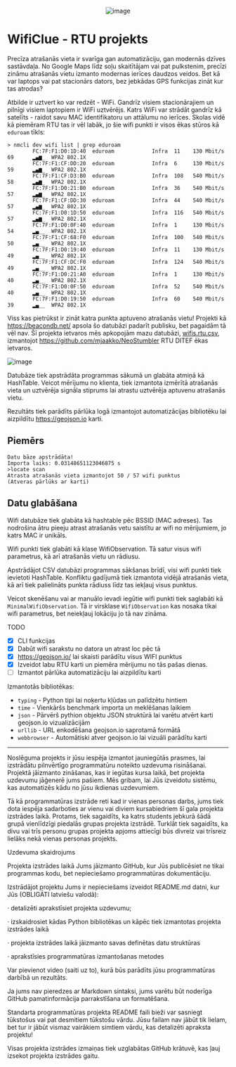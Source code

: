 <center>

 ![image](https://github.com/user-attachments/assets/a81925ea-0bb9-42c1-9b2b-c5ace954375b)
</center>

# WifiClue - RTU projekts

Precīza atrašanās vieta ir svarīga gan automatizāciju, gan modernās dzīves sastāvdaļa. No Google Maps līdz soļu skaitītājam vai pat pulkstenim, precīzi zināmu atrašanās vietu izmanto modernas ierīces daudzos veidos. Bet kā var laptops vai pat stacionārs dators, bez jebkādas GPS funkcijas zināt kur tas atrodas?

Atbilde ir uztvert ko var redzēt - WiFi. Gandrīz visiem stacionārajiem un pilnīgi visiem laptopiem ir WiFi uztvērējs. Katrs WiFi var strādāt gandrīz kā satelīts - raidot savu MAC identifikatoru un attālumu no ierīces. Skolas vidē kā piemēram RTU tas ir vēl labāk, jo šie wifi punkti ir visos ēkas stūros kā `eduroam` tīkls:

```
> nmcli dev wifi list | grep eduroam
        FC:7F:F1:D0:1D:40  eduroam            Infra  11    130 Mbit/s  69      ▂▄▆_  WPA2 802.1X
        FC:7F:F1:CF:DD:20  eduroam            Infra  6     130 Mbit/s  59      ▂▄▆_  WPA2 802.1X
        FC:7F:F1:CF:D3:B0  eduroam            Infra  108   540 Mbit/s  58      ▂▄▆_  WPA2 802.1X
        FC:7F:F1:D0:21:B0  eduroam            Infra  36    540 Mbit/s  57      ▂▄▆_  WPA2 802.1X
        FC:7F:F1:CF:DD:30  eduroam            Infra  44    540 Mbit/s  57      ▂▄▆_  WPA2 802.1X
        FC:7F:F1:D0:1D:50  eduroam            Infra  116   540 Mbit/s  57      ▂▄▆_  WPA2 802.1X
        FC:7F:F1:D0:0F:40  eduroam            Infra  1     130 Mbit/s  54      ▂▄__  WPA2 802.1X
        FC:7F:F1:CF:68:F0  eduroam            Infra  100   540 Mbit/s  50      ▂▄__  WPA2 802.1X
        FC:7F:F1:D0:19:40  eduroam            Infra  11    130 Mbit/s  49      ▂▄__  WPA2 802.1X
        FC:7F:F1:CF:DC:F0  eduroam            Infra  124   540 Mbit/s  49      ▂▄__  WPA2 802.1X
        FC:7F:F1:D0:21:A0  eduroam            Infra  1     130 Mbit/s  40      ▂▄__  WPA2 802.1X
        FC:7F:F1:D0:0F:50  eduroam            Infra  52    540 Mbit/s  40      ▂▄__  WPA2 802.1X
        FC:7F:F1:D0:19:50  eduroam            Infra  60    540 Mbit/s  39      ▂▄__  WPA2 802.1X
```

Viss kas pietrūkst ir zināt katra punkta aptuveno atrašanās vietu! Projekti kā https://beacondb.net/ apsola šo datubāzi padarīt publisku, bet pagaidām tā vēl nav.
Šī projekta ietvaros mēs apkopojām mazu datubāzi, [wifis.rtu.csv](https://github.com/Edgars-P/WifiClue/blob/main/wifis.rtu.csv), izmantojot https://github.com/mjaakko/NeoStumbler RTU DITEF ēkas ietvaros.

![image](https://github.com/user-attachments/assets/546505b2-314a-473b-8920-cc0ca19683f7)

Datubāze tiek apstrādāta programmas sākumā un glabāta atmiņā kā HashTable. Veicot mērījumu no klienta, tiek izmantota izmērītā atrašanās vieta un uztvērēja signāla stiprums lai atrastu uztvērēja aptuvenu atrašanās vietu.

Rezultāts tiek parādīts pārlūka logā izmantojot automatizācijas bibliotēku lai aizpildītu https://geojson.io karti.

## Piemērs

```
Datu bāze apstrādāta!
Importa laiks: 0.03148651123046875 s
>locate scan
Atrasta atrašanās vieta izmantojot 50 / 57 wifi punktus
(Atveras pārlūks ar karti)
```

## Datu glabāšana

Wifi datubāze tiek glabāta kā hashtable pēc BSSID (MAC adreses). Tas nodrošina ātru pieeju atrast atrašanās vetu saistītu ar wifi no mērijumiem, jo katrs MAC ir unikāls.

Wifi punkti tiek glabāti kā klase WifiObservation. Tā satur visus wifi parametrus, kā arī atrašanās vietu un rādiusu.

Apstrādājot CSV datubāzi programmas sākšanas brīdī, visi wifi punkti tiek ievietoti HashTable. Konfliktu gadījumā tiek izmantota vidējā atrašanās vieta, kā arī tiek palielināts punkta rādiuss līdz tas iekļauj visus punktus.

Veicot skenēšanu vai ar manuālo ievadi iegūtie wifi punkti tiek saglabāti kā `MinimalWifiObservation`. Tā ir virsklase `WifiObservation` kas nosaka tikai wifi parametrus, bet neiekļauj lokāciju jo tā nav zināma.

TODO
 - [X] CLI funkcijas
 - [X] Dabūt wifi sarakstu no datora un atrast loc pēc tā
 - [X] https://geojson.io/ lai skaisti parādītu visus WIFI punktus
 - [X] Izveidot labu RTU karti un piemēra mērijumu no tās pašas dienas.
 - [ ] Izmantot pārlūka automatizāciju lai aizpildītu karti

Izmantotās bibliotēkas:
 - `typing` - Python tipi lai noķertu kļūdas un palīdzētu hintiem
 - `time` - Vienkāršs benchmark importa un meklēšanas laikiem
 - `json` - Pārvērš pythion objektu JSON struktūrā lai varētu atvērt karti geojson.io vizualizācijām
 - `urllib` - URL enkodēšana geojson.io saprotamā formātā
 - `webbrowser` - Automātiski atver geojson.io lai vizuāli parādītu karti

---

Noslēguma projekts ir jūsu iespēja izmantot jauniegūtās prasmes, lai izstrādātu pilnvērtīgo programmatūru noteikto uzdevuma risināšanai. Projektā jāizmanto zināšanas, kas ir iegūtas kursa laikā, bet projekta uzdevumu jāģenerē jums pašiem. Mēs gribam, lai Jūs izveidotu sistēmu, kas automatizēs kādu no jūsu ikdienas uzdevumiem.

Tā kā programmatūras izstrāde reti kad ir vienas personas darbs, jums tiek dota iespēja sadarboties ar vienu vai diviem kursabiedriem šī gala projekta izstrādes laikā. Protams, tiek sagaidīts, ka katrs students jebkurā šādā grupā vienlīdzīgi piedalās grupas projekta izstrādē. Turklāt tiek sagaidīts, ka divu vai trīs personu grupas projekta apjoms attiecīgi būs divreiz vai trīsreiz lielāks nekā vienas personas projekts.

Uzdevuma skaidrojums

Projekta izstrādes laikā Jums jāizmanto GitHub, kur Jūs publicēsiet ne tikai programmas kodu, bet nepieciešamo programmatūras dokumentāciju.

Izstrādājot projektu Jums ir nepieciešams izveidot README.md datni, kur Jūs (OBLIGĀTI latviešu valodā):

·       detalizēti aprakstīsiet projekta uzdevumu;

·       izskaidrosiet kādas Python bibliotēkas un kāpēc tiek izmantotas projekta izstrādes laikā

·       projekta izstrādes laikā jāizmanto savas definētas datu struktūras

·       aprakstīsies programmatūras izmantošanas metodes

Var pievienot video (saiti uz to), kurā būs parādīts jūsu programmatūras darbībā un rezultāts.

Ja jums nav pieredzes ar Markdown sintaksi, jums varētu būt noderīga GitHub pamatinformācija parrakstīšana un formatēšana.

Standarta programmatūras projekta README faili bieži var sasniegt tūkstošus vai pat desmitiem tūkstošu vārdu. Jūsu failam nav jābūt tik lielam, bet tur ir jābūt vismaz vairākiem simtiem vārdu, kas detalizēti apraksta projektu!

Visas projekta izstrādes izmaiņas tiek uzglabātas GitHub krātuvē, kas ļauj izsekot projekta izstrādes gaitu.
